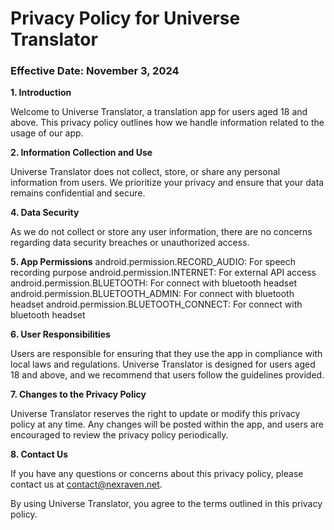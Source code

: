 # Privacy Policy for Universe Translator

### Effective Date: November 3, 2024

**1. Introduction**

Welcome to Universe Translator, a translation app for users aged 18 and above. This privacy policy outlines how we handle information related to the usage of our app.

**2. Information Collection and Use**

Universe Translator does not collect, store, or share any personal information from users. We prioritize your privacy and ensure that your data remains confidential and secure.

**4. Data Security**

As we do not collect or store any user information, there are no concerns regarding data security breaches or unauthorized access.

**5. App Permissions**
android.permission.RECORD_AUDIO: For speech recording purpose
android.permission.INTERNET: For external API access
android.permission.BLUETOOTH: For connect with bluetooth headset
android.permission.BLUETOOTH_ADMIN: For connect with bluetooth headset
android.permission.BLUETOOTH_CONNECT: For connect with bluetooth headset

**6. User Responsibilities**

Users are responsible for ensuring that they use the app in compliance with local laws and regulations. Universe Translator is designed for users aged 18 and above, and we recommend that users follow the guidelines provided.

**7. Changes to the Privacy Policy**

Universe Translator reserves the right to update or modify this privacy policy at any time. Any changes will be posted within the app, and users are encouraged to review the privacy policy periodically.

**8. Contact Us**

If you have any questions or concerns about this privacy policy, please contact us at [contact@nexraven.net](mailto:contact@nexraven.net).

By using Universe Translator, you agree to the terms outlined in this privacy policy.
